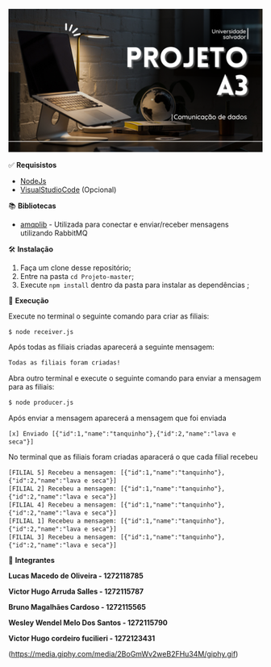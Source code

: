 ![Screenshot](Projeto.png)

&#9989; <b>Requisistos</b>

* [NodeJs](https://nodejs.org/en/)
* [VisualStudioCode](https://code.visualstudio.com/) (Opcional)

&#128218; <b>Bibliotecas</b>

* [amqplib](https://www.npmjs.com/package/amqplib) - Utilizada para conectar e enviar/receber mensagens utilizando RabbitMQ

&#128736; <b>Instalação</b>

1. Faça um clone desse repositório;
2. Entre na pasta `cd Projeto-master`;
3. Execute `npm install` dentro da pasta para instalar as dependências ;


&#128221; <b>Execução</b>

Execute no terminal o seguinte comando para criar as filiais:

```bash
$ node receiver.js
```

Após todas as filiais criadas aparecerá a seguinte mensagem:
```bash
Todas as filiais foram criadas!
```

Abra outro terminal e execute o seguinte comando para enviar a mensagem para as filiais:

```bash
$ node producer.js
```

Após enviar a mensagem aparecerá a mensagem que foi enviada

```
[x] Enviado [{"id":1,"name":"tanquinho"},{"id":2,"name":"lava e seca"}]
```

No terminal que as filiais foram criadas aparacerá o que cada filial recebeu

```
[FILIAL 5] Recebeu a mensagem: [{"id":1,"name":"tanquinho"},{"id":2,"name":"lava e seca"}]
[FILIAL 2] Recebeu a mensagem: [{"id":1,"name":"tanquinho"},{"id":2,"name":"lava e seca"}]
[FILIAL 4] Recebeu a mensagem: [{"id":1,"name":"tanquinho"},{"id":2,"name":"lava e seca"}]
[FILIAL 1] Recebeu a mensagem: [{"id":1,"name":"tanquinho"},{"id":2,"name":"lava e seca"}]
[FILIAL 3] Recebeu a mensagem: [{"id":1,"name":"tanquinho"},{"id":2,"name":"lava e seca"}]
```

&#128101; <b>Integrantes</b>

  <p><b>Lucas Macedo de Oliveira - 1272118785</b></p>
  <p><b>Victor Hugo Arruda Salles - 1272115787</b></p>
  <p><b>Bruno Magalhães Cardoso - 1272115565</b></p>
  <p><b>Wesley Wendel Melo Dos Santos - 1272115790</b></p>
  <p><b>Victor Hugo cordeiro fucilieri - 1272123431</b></p>

(https://media.giphy.com/media/2BoGmWv2weB2FHu34M/giphy.gif)
